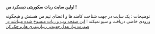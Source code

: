 <b> اولین سایت ربات سکوریتی دیسکرد من !</b>

توضیحات : یک سایت در جهت شناخت کامند ها و اعضای تیم من هستش و هیچگونه ورودی خاضی دریافت و سیو نمیکند !
<u>این صفحه وب و ربات منسوخ شده میباشد در صورت نیاز مدل جدیدتر ریپازیتوری هارو چک کن</u>
